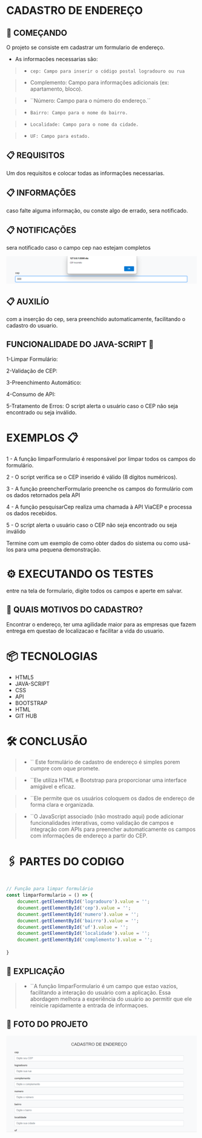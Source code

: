 # CADASTRO DE ENDEREÇO

## 🚀 COMEÇANDO

 O projeto se consiste em cadastrar um formulario de endereço.
 
 * As informacões necessarias são:

>* ``cep: Campo para inserir o código postal logradouro ou rua``

>* Complemento: Campo para informações adicionais (ex: apartamento, bloco).

>* ``Número: Campo para o número do endereço.`´

>* ``Bairro: Campo para o nome do bairro.``

>* ``Localidade: Campo para o nome da cidade.``

>* ``UF: Campo para estado.``


## 📋 REQUISITOS

Um dos requisitos e colocar todas as informações necessarias.

## 📋 INFORMAÇÕES

caso falte alguma informação, ou conste algo de errado, sera notificado.

## 📋 NOTIFICAÇÕES

sera notificado caso o campo cep nao estejam completos

![](Captura%20de%20tela%202024-09-27%20091217.png)


## 📋 AUXILÍO

com a inserção do cep, sera preenchido automaticamente, facilitando o cadastro do usuario.

## FUNCIONALIDADE DO JAVA-SCRIPT 🔧 

1-Limpar Formulário:

2-Validação de CEP:

3-Preenchimento Automático: 

4-Consumo de API: 

5-Tratamento de Erros: O script alerta o usuário caso o CEP não seja encontrado ou seja inválido.

# EXEMPLOS 📋


1 -  A função limparFormulario é responsável por limpar todos os campos do formulário.

2 -  O script verifica se o CEP inserido é válido (8 dígitos numéricos).

3 -  A função preencherFormulario preenche os campos do formulário com os dados retornados pela API

4 -  A função pesquisarCep realiza uma chamada à API ViaCEP e processa os dados recebidos.

5 -  O script alerta o usuário caso o CEP não seja encontrado ou seja inválido


Termine com um exemplo de como obter dados do sistema ou como usá-los para uma pequena demonstração.

# ⚙️ EXECUTANDO OS TESTES

entre na tela de formulario, digite todos os campos e aperte em salvar.

## 🔩 QUAIS MOTIVOS DO CADASTRO?

Encontrar o endereço, ter uma agilidade maior para as empresas que fazem entrega em questao de localizacao e facilitar a vida do usuario. 

#  📦 TECNOLOGIAS

- HTML5
- JAVA-SCRIPT
- CSS
- API 
- BOOTSTRAP
- HTML
- GIT HUB


# 🛠️ CONCLUSÃO

>* `` Este formulário de cadastro de endereço é simples porem cumpre com oque promete.

 >* ``Ele utiliza HTML e Bootstrap para proporcionar uma interface amigável e eficaz.

 >* ``Ele permite que os usuários coloquem os dados de endereço de forma clara e organizada.
 
  >* ``O JavaScript associado (não mostrado aqui) pode adicionar funcionalidades interativas, como validação de campos e integração com APIs para preencher automaticamente os campos com informações de endereço a partir do CEP.


# 🖇️ PARTES DO CODIGO

~~~ JavaScript

// Função para limpar formulário
const limparFormulario = () => {
    document.getElementById('logradouro').value = '';
    document.getElementById('cep').value = '';
    document.getElementById('numero').value = '';
    document.getElementById('bairro').value = '';
    document.getElementById('uf').value = '';
    document.getElementById('localidade').value = '';
    document.getElementById('complemento').value = '';
    
}
~~~

## 📌 EXPLICAÇÃO

>* ``A função limparFormulario é um campo que estao vazios, facilitando a interação do usuário com a aplicação. Essa abordagem melhora a experiência do usuário ao permitir que ele reinicie rapidamente a entrada de informaçoes.

## 📌 FOTO DO PROJETO

![](Captura%20de%20tela%202024-09-27%20091019.png)




